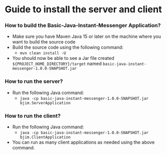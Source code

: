 
# Guide to install the server and client

### How to build the Basic-Java-Instant-Messenger Application?
- Make sure you have Maven Java 15 or later on the machine where you want to build the source code
- Build the source code using the following command:
  - `mvn clean install -U`
- You should now be able to see a Jar file created `${PROJECT_HOME_DIRECTORY}/target` named `basic-java-instant-messenger-1.0.0-SNAPSHOT.jar`

### How to run the server?
- Run the following Java command:
  - `java -cp basic-java-instant-messenger-1.0.0-SNAPSHOT.jar bjim.ServerApplication`

### How to run the client?
- Run the following Java command:
  - `java -cp basic-java-instant-messenger-1.0.0-SNAPSHOT.jar bjim.ClientApplication`
- You can run as many client applications as needed using the above command.